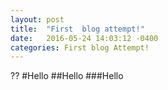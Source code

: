 ```yaml
---
layout: post
title:  "First  blog attempt!"
date:   2016-05-24 14:03:12 -0400
categories: First blog Attempt!
---
```

??
#Hello
##Hello
###Hello
